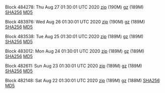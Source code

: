 Block 484278: Thu Aug 27 01:30:01 UTC 2020 [zip](https://files.01coin.io/mainnet/2020-08-27/bootstrap.dat.zip) (190M) [gz](https://files.01coin.io/mainnet/2020-08-27/bootstrap.dat.tar.gz) (189M) [SHA256](https://files.01coin.io/mainnet/2020-08-27/sha256.txt) [MD5](https://files.01coin.io/mainnet/2020-08-27/md5.txt)

Block 483976: Wed Aug 26 01:30:01 UTC 2020 [zip](https://files.01coin.io/mainnet/2020-08-26/bootstrap.dat.zip) (190M) [gz](https://files.01coin.io/mainnet/2020-08-26/bootstrap.dat.tar.gz) (189M) [SHA256](https://files.01coin.io/mainnet/2020-08-26/sha256.txt) [MD5](https://files.01coin.io/mainnet/2020-08-26/md5.txt)

Block 483538: Tue Aug 25 01:30:01 UTC 2020 [zip](https://files.01coin.io/mainnet/2020-08-25/bootstrap.dat.zip) (189M) [gz](https://files.01coin.io/mainnet/2020-08-25/bootstrap.dat.tar.gz) (189M) [SHA256](https://files.01coin.io/mainnet/2020-08-25/sha256.txt) [MD5](https://files.01coin.io/mainnet/2020-08-25/md5.txt)

Block 483012: Mon Aug 24 01:30:01 UTC 2020 [zip](https://files.01coin.io/mainnet/2020-08-24/bootstrap.dat.zip) (189M) [gz](https://files.01coin.io/mainnet/2020-08-24/bootstrap.dat.tar.gz) (189M) [SHA256](https://files.01coin.io/mainnet/2020-08-24/sha256.txt) [MD5](https://files.01coin.io/mainnet/2020-08-24/md5.txt)

Block 482611: Sun Aug 23 01:30:01 UTC 2020 [zip](https://files.01coin.io/mainnet/2020-08-23/bootstrap.dat.zip) (189M) [gz](https://files.01coin.io/mainnet/2020-08-23/bootstrap.dat.tar.gz) (189M) [SHA256](https://files.01coin.io/mainnet/2020-08-23/sha256.txt) [MD5](https://files.01coin.io/mainnet/2020-08-23/md5.txt)

Block 482148: Sat Aug 22 01:30:01 UTC 2020 [zip](https://files.01coin.io/mainnet/2020-08-22/bootstrap.dat.zip) (189M) [gz](https://files.01coin.io/mainnet/2020-08-22/bootstrap.dat.tar.gz) (188M) [SHA256](https://files.01coin.io/mainnet/2020-08-22/sha256.txt) [MD5](https://files.01coin.io/mainnet/2020-08-22/md5.txt)
